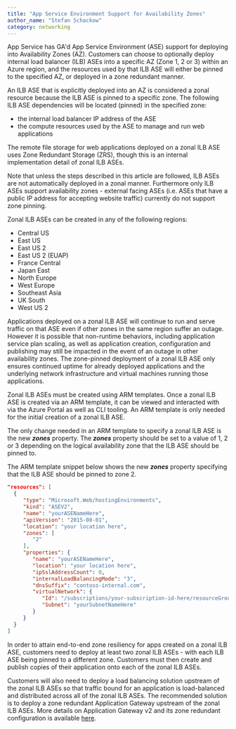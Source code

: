 ```yaml
---
title: "App Service Environment Support for Availability Zones"
author_name: "Stefan Schackow"
category: networking
---
```


App Service has GA'd App Service Environment (ASE) support for deploying into Availability Zones (AZ).  Customers can choose to optionally deploy internal load balancer (ILB) ASEs into a specific AZ (Zone 1, 2 or 3) within an Azure region, and the resources used by that ILB ASE will either be pinned to the specified AZ, or deployed in a zone redundant manner.  

An ILB ASE that is explicitly deployed into an AZ is considered a zonal resource because the ILB ASE is pinned to a specific zone. The following ILB ASE dependencies will be located (pinned) in the specified zone:

- the internal load balancer IP address of the ASE
- the compute resources used by the ASE to manage and run web applications

The remote file storage for web applications deployed on a zonal ILB ASE uses Zone Redundant Storage (ZRS), though this is an internal implementation detail of zonal ILB ASEs.

Note that unless the steps described in this article are followed, ILB ASEs are not automatically deployed in a zonal manner.  Furthermore only ILB ASEs support availability zones - external facing ASEs (i.e. ASEs that have a public IP address for accepting website traffic) currently do not support zone pinning.

Zonal ILB ASEs can be created in any of the following regions:

- Central US
- East US
- East US 2
- East US 2 (EUAP)
- France Central 
- Japan East
- North Europe
- West Europe
- Southeast Asia
- UK South
- West US 2

Applications deployed on a zonal ILB ASE will continue to run and serve traffic on that ASE even if other zones in the same region suffer an outage.  However it is possible that non-runtime behaviors, including application service plan scaling, as well as application creation, configuration and publishing may still be impacted in the event of an outage in other availability zones.  The zone-pinned deployment of a zonal ILB ASE only ensures continued uptime for already deployed applications and the underlying network infrastructure and virtual machines running those applications.

Zonal ILB ASEs must be created using ARM templates.  Once a zonal ILB ASE is created via an ARM template, it can be viewed and interacted with via the Azure Portal as well as CLI tooling.  An ARM template is only needed for the initial creation of a zonal ILB ASE.

The only change needed in an ARM template to specify a zonal ILB ASE is the new ***zones*** property.  The ***zones*** property should be set to a value of 1, 2 or 3 depending on the logical availability zone that the ILB ASE should be pinned to.

The ARM template snippet below shows the new ***zones*** property specifying that the ILB ASE should be pinned to zone 2.

```json
"resources": [
  {
     "type": "Microsoft.Web/hostingEnvironments",
     "kind": "ASEV2",
     "name": "yourASENameHere",
     "apiVersion": "2015-08-01",
     "location": "your location here",
     "zones": [
        "2"
     ],
     "properties": {
        "name": "yourASENameHere",
        "location": "your location here",
        "ipSslAddressCount": 0,
        "internalLoadBalancingMode": "3",
        "dnsSuffix": "contoso-internal.com",
        "virtualNetwork": {
           "Id": "/subscriptions/your-subscription-id-here/resourceGroups/your-resource-group-here/providers/Microsoft.Network/virtualNetworks/your-vnet-name-here",
           "Subnet": "yourSubnetNameHere"
        }
     }
  }
]
```

In order to attain end-to-end zone resiliency for apps created on a zonal ILB ASE, customers need to deploy at least two zonal ILB ASEs - with each ILB ASE being pinned to a different zone.  Customers must then create and publish copies of their application onto each of the zonal ILB ASEs.

Customers will also  need to deploy a load balancing solution upstream of the zonal ILB ASEs so that traffic bound for an application is load-balanced and distributed across all of the zonal ILB ASEs.  The recommended solution is to deploy a zone redundant Application Gateway upstream of the zonal ILB ASEs.  More details on Application Gateway v2 and its zone redundant configuration is available [here](https://docs.microsoft.com/en-us/azure/application-gateway/application-gateway-autoscaling-zone-redundant).
